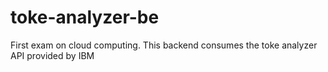 # toke-analyzer-be
First exam on cloud computing. This backend consumes the toke analyzer API provided by IBM
